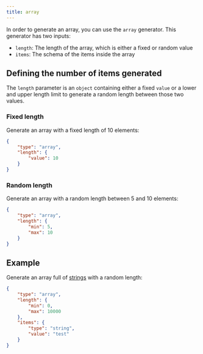 ```yaml
---
title: array
---
```


In order to generate an array, you can use the `array` generator.
This generator has two inputs:

* `length`: The length of the array, which is either a fixed or random value
* `items`: The schema of the items inside the array

## Defining the number of items generated

The `length` parameter is an `object` containing either a fixed `value`
or a lower and upper length limit to generate a random length between those two values.

### Fixed length

Generate an array with a fixed length of 10 elements:

```json
{
    "type": "array",
    "length": {
        "value": 10
    }
}
```

### Random length

Generate an array with a random length between 5 and 10 elements:

```json
{
    "type": "array",
    "length": {
        "min": 5,
        "max": 10
    }
}
```

## Example

Generate an array full of [strings](string.md) with a random length:

```json
{
    "type": "array",
    "length": {
        "min": 0,
        "max": 10000
    },
    "items": {
        "type": "string",
        "value": "test"
    }
}
```
